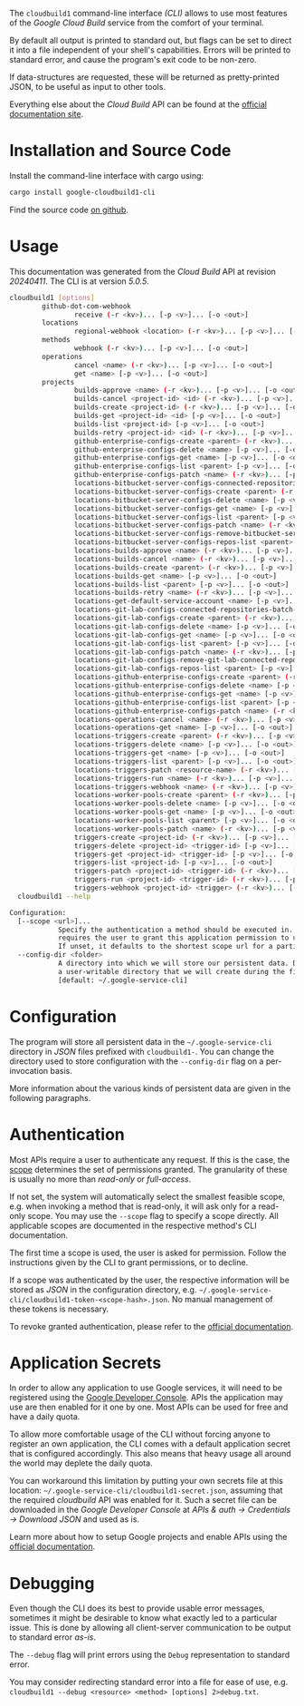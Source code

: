 <!---
DO NOT EDIT !
This file was generated automatically from 'src/generator/templates/cli/README.md.mako'
DO NOT EDIT !
-->
The `cloudbuild1` command-line interface *(CLI)* allows to use most features of the *Google Cloud Build* service from the comfort of your terminal.

By default all output is printed to standard out, but flags can be set to direct it into a file independent of your shell's
capabilities. Errors will be printed to standard error, and cause the program's exit code to be non-zero.

If data-structures are requested, these will be returned as pretty-printed JSON, to be useful as input to other tools.

Everything else about the *Cloud Build* API can be found at the
[official documentation site](https://cloud.google.com/cloud-build/docs/).

# Installation and Source Code

Install the command-line interface with cargo using:

```bash
cargo install google-cloudbuild1-cli
```

Find the source code [on github](https://github.com/Byron/google-apis-rs/tree/main/gen/cloudbuild1-cli).

# Usage

This documentation was generated from the *Cloud Build* API at revision *20240411*. The CLI is at version *5.0.5*.

```bash
cloudbuild1 [options]
        github-dot-com-webhook
                receive (-r <kv>)... [-p <v>]... [-o <out>]
        locations
                regional-webhook <location> (-r <kv>)... [-p <v>]... [-o <out>]
        methods
                webhook (-r <kv>)... [-p <v>]... [-o <out>]
        operations
                cancel <name> (-r <kv>)... [-p <v>]... [-o <out>]
                get <name> [-p <v>]... [-o <out>]
        projects
                builds-approve <name> (-r <kv>)... [-p <v>]... [-o <out>]
                builds-cancel <project-id> <id> (-r <kv>)... [-p <v>]... [-o <out>]
                builds-create <project-id> (-r <kv>)... [-p <v>]... [-o <out>]
                builds-get <project-id> <id> [-p <v>]... [-o <out>]
                builds-list <project-id> [-p <v>]... [-o <out>]
                builds-retry <project-id> <id> (-r <kv>)... [-p <v>]... [-o <out>]
                github-enterprise-configs-create <parent> (-r <kv>)... [-p <v>]... [-o <out>]
                github-enterprise-configs-delete <name> [-p <v>]... [-o <out>]
                github-enterprise-configs-get <name> [-p <v>]... [-o <out>]
                github-enterprise-configs-list <parent> [-p <v>]... [-o <out>]
                github-enterprise-configs-patch <name> (-r <kv>)... [-p <v>]... [-o <out>]
                locations-bitbucket-server-configs-connected-repositories-batch-create <parent> (-r <kv>)... [-p <v>]... [-o <out>]
                locations-bitbucket-server-configs-create <parent> (-r <kv>)... [-p <v>]... [-o <out>]
                locations-bitbucket-server-configs-delete <name> [-p <v>]... [-o <out>]
                locations-bitbucket-server-configs-get <name> [-p <v>]... [-o <out>]
                locations-bitbucket-server-configs-list <parent> [-p <v>]... [-o <out>]
                locations-bitbucket-server-configs-patch <name> (-r <kv>)... [-p <v>]... [-o <out>]
                locations-bitbucket-server-configs-remove-bitbucket-server-connected-repository <config> (-r <kv>)... [-p <v>]... [-o <out>]
                locations-bitbucket-server-configs-repos-list <parent> [-p <v>]... [-o <out>]
                locations-builds-approve <name> (-r <kv>)... [-p <v>]... [-o <out>]
                locations-builds-cancel <name> (-r <kv>)... [-p <v>]... [-o <out>]
                locations-builds-create <parent> (-r <kv>)... [-p <v>]... [-o <out>]
                locations-builds-get <name> [-p <v>]... [-o <out>]
                locations-builds-list <parent> [-p <v>]... [-o <out>]
                locations-builds-retry <name> (-r <kv>)... [-p <v>]... [-o <out>]
                locations-get-default-service-account <name> [-p <v>]... [-o <out>]
                locations-git-lab-configs-connected-repositories-batch-create <parent> (-r <kv>)... [-p <v>]... [-o <out>]
                locations-git-lab-configs-create <parent> (-r <kv>)... [-p <v>]... [-o <out>]
                locations-git-lab-configs-delete <name> [-p <v>]... [-o <out>]
                locations-git-lab-configs-get <name> [-p <v>]... [-o <out>]
                locations-git-lab-configs-list <parent> [-p <v>]... [-o <out>]
                locations-git-lab-configs-patch <name> (-r <kv>)... [-p <v>]... [-o <out>]
                locations-git-lab-configs-remove-git-lab-connected-repository <config> (-r <kv>)... [-p <v>]... [-o <out>]
                locations-git-lab-configs-repos-list <parent> [-p <v>]... [-o <out>]
                locations-github-enterprise-configs-create <parent> (-r <kv>)... [-p <v>]... [-o <out>]
                locations-github-enterprise-configs-delete <name> [-p <v>]... [-o <out>]
                locations-github-enterprise-configs-get <name> [-p <v>]... [-o <out>]
                locations-github-enterprise-configs-list <parent> [-p <v>]... [-o <out>]
                locations-github-enterprise-configs-patch <name> (-r <kv>)... [-p <v>]... [-o <out>]
                locations-operations-cancel <name> (-r <kv>)... [-p <v>]... [-o <out>]
                locations-operations-get <name> [-p <v>]... [-o <out>]
                locations-triggers-create <parent> (-r <kv>)... [-p <v>]... [-o <out>]
                locations-triggers-delete <name> [-p <v>]... [-o <out>]
                locations-triggers-get <name> [-p <v>]... [-o <out>]
                locations-triggers-list <parent> [-p <v>]... [-o <out>]
                locations-triggers-patch <resource-name> (-r <kv>)... [-p <v>]... [-o <out>]
                locations-triggers-run <name> (-r <kv>)... [-p <v>]... [-o <out>]
                locations-triggers-webhook <name> (-r <kv>)... [-p <v>]... [-o <out>]
                locations-worker-pools-create <parent> (-r <kv>)... [-p <v>]... [-o <out>]
                locations-worker-pools-delete <name> [-p <v>]... [-o <out>]
                locations-worker-pools-get <name> [-p <v>]... [-o <out>]
                locations-worker-pools-list <parent> [-p <v>]... [-o <out>]
                locations-worker-pools-patch <name> (-r <kv>)... [-p <v>]... [-o <out>]
                triggers-create <project-id> (-r <kv>)... [-p <v>]... [-o <out>]
                triggers-delete <project-id> <trigger-id> [-p <v>]... [-o <out>]
                triggers-get <project-id> <trigger-id> [-p <v>]... [-o <out>]
                triggers-list <project-id> [-p <v>]... [-o <out>]
                triggers-patch <project-id> <trigger-id> (-r <kv>)... [-p <v>]... [-o <out>]
                triggers-run <project-id> <trigger-id> (-r <kv>)... [-p <v>]... [-o <out>]
                triggers-webhook <project-id> <trigger> (-r <kv>)... [-p <v>]... [-o <out>]
  cloudbuild1 --help

Configuration:
  [--scope <url>]...
            Specify the authentication a method should be executed in. Each scope
            requires the user to grant this application permission to use it.
            If unset, it defaults to the shortest scope url for a particular method.
  --config-dir <folder>
            A directory into which we will store our persistent data. Defaults to
            a user-writable directory that we will create during the first invocation.
            [default: ~/.google-service-cli]

```

# Configuration

The program will store all persistent data in the `~/.google-service-cli` directory in *JSON* files prefixed with `cloudbuild1-`.  You can change the directory used to store configuration with the `--config-dir` flag on a per-invocation basis.

More information about the various kinds of persistent data are given in the following paragraphs.

# Authentication

Most APIs require a user to authenticate any request. If this is the case, the [scope][scopes] determines the 
set of permissions granted. The granularity of these is usually no more than *read-only* or *full-access*.

If not set, the system will automatically select the smallest feasible scope, e.g. when invoking a
method that is read-only, it will ask only for a read-only scope. 
You may use the `--scope` flag to specify a scope directly. 
All applicable scopes are documented in the respective method's CLI documentation.

The first time a scope is used, the user is asked for permission. Follow the instructions given 
by the CLI to grant permissions, or to decline.

If a scope was authenticated by the user, the respective information will be stored as *JSON* in the configuration
directory, e.g. `~/.google-service-cli/cloudbuild1-token-<scope-hash>.json`. No manual management of these tokens
is necessary.

To revoke granted authentication, please refer to the [official documentation][revoke-access].

# Application Secrets

In order to allow any application to use Google services, it will need to be registered using the 
[Google Developer Console][google-dev-console]. APIs the application may use are then enabled for it
one by one. Most APIs can be used for free and have a daily quota.

To allow more comfortable usage of the CLI without forcing anyone to register an own application, the CLI
comes with a default application secret that is configured accordingly. This also means that heavy usage
all around the world may deplete the daily quota.

You can workaround this limitation by putting your own secrets file at this location: 
`~/.google-service-cli/cloudbuild1-secret.json`, assuming that the required *cloudbuild* API 
was enabled for it. Such a secret file can be downloaded in the *Google Developer Console* at 
*APIs & auth -> Credentials -> Download JSON* and used as is.

Learn more about how to setup Google projects and enable APIs using the [official documentation][google-project-new].


# Debugging

Even though the CLI does its best to provide usable error messages, sometimes it might be desirable to know
what exactly led to a particular issue. This is done by allowing all client-server communication to be 
output to standard error *as-is*.

The `--debug` flag will print errors using the `Debug` representation to standard error.

You may consider redirecting standard error into a file for ease of use, e.g. `cloudbuild1 --debug <resource> <method> [options] 2>debug.txt`.


[scopes]: https://developers.google.com/+/api/oauth#scopes
[revoke-access]: http://webapps.stackexchange.com/a/30849
[google-dev-console]: https://console.developers.google.com/
[google-project-new]: https://developers.google.com/console/help/new/
